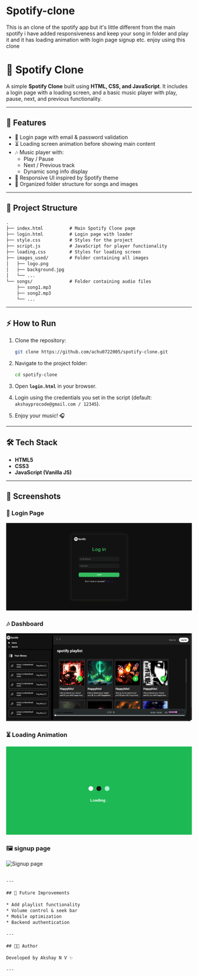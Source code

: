 # Spotify-clone
This is an clone of the spotify app but it's little different from the main spotify i have added responsiveness and keep your song in folder and play it and it has loading animation with login page signup etc.  enjoy using this clone
# 🎵 Spotify Clone

A simple **Spotify Clone** built using **HTML, CSS, and JavaScript**.
It includes a login page with a loading screen, and a basic music player with play, pause, next, and previous functionality.

---

## 🚀 Features

* 🔑 Login page with email & password validation
* ⏳ Loading screen animation before showing main content
* 🎶 Music player with:
  * Play / Pause
  * Next / Previous track
  * Dynamic song info display
* 🎨 Responsive UI inspired by Spotify theme
* 📂 Organized folder structure for songs and images

---

## 📂 Project Structure

```
.
├── index.html          # Main Spotify Clone page
├── login.html          # Login page with loader
├── style.css           # Styles for the project
├── script.js           # JavaScript for player functionality
├── loading.css         # Styles for loading screen
├── images_used/        # Folder containing all images
│   ├── logo.png
│   ├── background.jpg
│   └── ...
└── songs/              # Folder containing audio files
    ├── song1.mp3
    ├── song2.mp3
    └── ...
```

---

## ⚡ How to Run

1. Clone the repository:

   ```bash
   git clone https://github.com/achu0722005/spotify-clone.git
   ```

2. Navigate to the project folder:

   ```bash
   cd spotify-clone
   ```

3. Open **`login.html`** in your browser.

4. Login using the credentials you set in the script (default: `akshayprocode@gmail.com / 12345`).

5. Enjoy your music! 🎧

---

## 🛠️ Tech Stack

* **HTML5**
* **CSS3**
* **JavaScript (Vanilla JS)**

---

## 📸 Screenshots

### 🔑 Login Page  
![Login Page](spotify_clone/images_used/Spotify_login.png)  

### 🎶 Dashboard  
![Spotify Dashboard](spotify_clone/images_used/Spotify_dashboard.png)  

### ⏳ Loading Animation  
![Loading Animation](spotify_clone/images_used/Spotify_loading.png)  

### 🖼️ signup page  
![Signup page](spotify_clone/images_used/Signin.png)  
 
```

---

## 📌 Future Improvements

* Add playlist functionality
* Volume control & seek bar
* Mobile optimization
* Backend authentication

---

## 👨‍💻 Author

Developed by Akshay N V ✨

---

